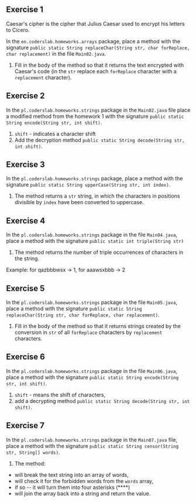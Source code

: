 ## Exercise 1

Caesar's cipher is the cipher that Julius Caesar used to encrypt his letters to Cicero.

In the `en.coderslab.homeworks.arrays` package, place a method with the signature `public static String replaceChar(String str, char forReplace, char replacement)` in the file `Main02.java`.

1. Fill in the body of the method so that it returns the text encrypted with Caesar's code (in the `str` replace each `forReplace` character with a `replacement` character).


## Exercise 2

In the `pl.coderslab.homeworks.strings` package in the `Main02.java` file place a modified method from the homework 1 with the signature `public static String encode(String str, int shift)`.
 
1. `shift` - indicates a character shift
2. Add the decryption method `public static String decode(String str, int shift)`.


## Exercise 3

In the `pl.coderslab.homeworks.strings` package, place a method with the signature `public static String upperCase(String str, int index)`.

1. The method returns a `str` string, in which the characters in positions divisible by `index` have been converted to uppercase.


## Exercise 4

In the `pl.coderslab.homeworks.strings` package in the file `Main04.java`, place a method with the signature `public static int triple(String str)`
1. The method returns the number of triple occurrences of characters in the string.

Example: 
for qazbbbwsx -> 1, 
for aaawsxbbb -> 2


## Exercise 5

In the `pl.coderslab.homeworks.strings` package in the file `Main05.java`, place a method with the signature `public static String replaceChar(String str, char forReplace, char replacement)`.

1. Fill in the body of the method so that it returns strings created by the conversion in `str`
 of all `forReplace` characters by `replacement` characters.


## Exercise 6

In the `pl.coderslab.homeworks.strings` package in the file `Main06.java`, place a method with the signature `public static String encode(String str, int shift)`.

1. `shift` - means the shift of characters,
2. add a decrypting method `public static String decode(String str, int shift)`.


## Exercise 7

In the `pl.coderslab.homeworks.strings` package in the `Main07.java` file, place a method with the signature `public static String censor(String str, String[] words)`.

1. The method:

* will break the text string into an array of words,
* will check it for the forbidden words from the `words` array,
* if so -- it will turn them into four asterisks (****)
* will join the array back into a string and return the value.

